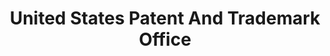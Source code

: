 ---
# This topic lives at
# https://digital.gov/topics/united-states-patent-and-trademark-office

# Topic Title
title: "United States Patent And Trademark Office"

# description — keep it short and clear
# summary: ""

# Weight
weight: 1

# For more information on managing topics,
# see https://github.com/GSA/digitalgov.gov/wiki/topics
---